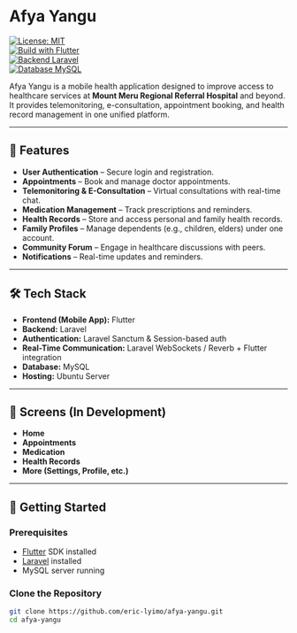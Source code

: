 # Afya Yangu  

[![License: MIT](https://img.shields.io/badge/License-MIT-yellow.svg)](LICENSE)  
[![Build with Flutter](https://img.shields.io/badge/Mobile-Flutter-blue)](https://flutter.dev/)  
[![Backend Laravel](https://img.shields.io/badge/Backend-Laravel-red)](https://laravel.com/)  
[![Database MySQL](https://img.shields.io/badge/Database-MySQL-blue)](https://www.mysql.com/)  

Afya Yangu is a mobile health application designed to improve access to healthcare services at **Mount Meru Regional Referral Hospital** and beyond.  
It provides telemonitoring, e-consultation, appointment booking, and health record management in one unified platform.  

---

## 🌟 Features  

- **User Authentication** – Secure login and registration.  
- **Appointments** – Book and manage doctor appointments.  
- **Telemonitoring & E-Consultation** – Virtual consultations with real-time chat.  
- **Medication Management** – Track prescriptions and reminders.  
- **Health Records** – Store and access personal and family health records.  
- **Family Profiles** – Manage dependents (e.g., children, elders) under one account.  
- **Community Forum** – Engage in healthcare discussions with peers.  
- **Notifications** – Real-time updates and reminders.  

---

## 🛠️ Tech Stack  

- **Frontend (Mobile App):** Flutter  
- **Backend:** Laravel  
- **Authentication:** Laravel Sanctum & Session-based auth  
- **Real-Time Communication:** Laravel WebSockets / Reverb + Flutter integration  
- **Database:** MySQL  
- **Hosting:** Ubuntu Server  

---

## 📱 Screens (In Development)  

- **Home**  
- **Appointments**  
- **Medication**  
- **Health Records**  
- **More (Settings, Profile, etc.)**  

---

## 🚀 Getting Started  

### Prerequisites  
- [Flutter](https://flutter.dev/docs/get-started/install) SDK installed  
- [Laravel](https://laravel.com/docs/installation) installed  
- MySQL server running  

### Clone the Repository  

```bash
git clone https://github.com/eric-lyimo/afya-yangu.git
cd afya-yangu
